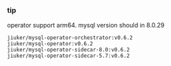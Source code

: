 ### tip
 operator support arm64.
 mysql version should in 8.0.29 
 ```shell
 jiuker/mysql-operator-orchestrator:v0.6.2
 jiuker/mysql-operator:v0.6.2
 jiuker/mysql-operator-sidecar-8.0:v0.6.2
 jiuker/mysql-operator-sidecar-5.7:v0.6.2
 ```
